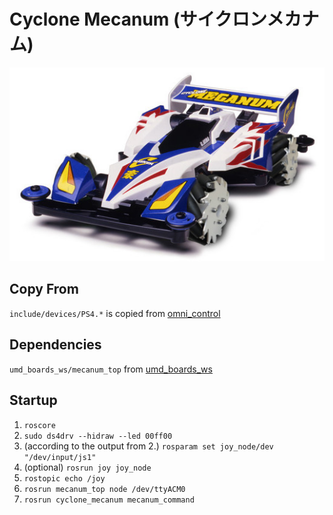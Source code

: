 Cyclone Mecanum (サイクロンメカナム)
=================================

![Cyclone Mecanum](docs/cyclone_mecanum.jpg)

## Copy From
`include/devices/PS4.*` is copied from [omni_control](https://github.com/lycpaul/omni_control)

## Dependencies
`umd_boards_ws/mecanum_top` from [umd_boards_ws](https://github.com/gaudat/umd_boards_ws)

## Startup
1. `roscore`
2. `sudo ds4drv --hidraw --led 00ff00`
3. (according to the output from 2.)
   `rosparam set joy_node/dev "/dev/input/js1"`
4. (optional)
   `rosrun joy joy_node`
5. `rostopic echo /joy`
6. `rosrun mecanum_top node /dev/ttyACM0`
7. `rosrun cyclone_mecanum mecanum_command`

